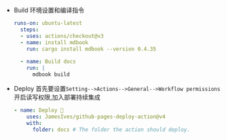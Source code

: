 
- Build
  环境设置和编译指令
  ```yml
  runs-on: ubuntu-latest
    steps:
    - uses: actions/checkout@v3
    - name: install mdbook
      run: cargo install mdbook --version 0.4.35
      
    - name: Build docs
      run: |
        mdbook build
  ```



- Deploy
  首先要设置`Setting-->Actions-->General-->Workflow permissions`开启读写权限,加入部署持续集成
  ```yml
  - name: Deploy 🚀
      uses: JamesIves/github-pages-deploy-action@v4
      with:
        folder: docs # The folder the action should deploy.
  ```